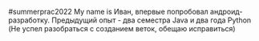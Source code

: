 #summerprac2022
My name is Иван, впервые попробовал андроид-разработку. Предыдущий опыт - два семестра Java и два года Python
(Не успел разобраться с созданием веток, обещаю исправиться)
